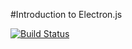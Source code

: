 #Introduction to Electron.js

[![Build Status](https://travis-ci.org/henriquesosa/electron-intro.svg)](https://travis-ci.org/henriquesosa/electron-intro)